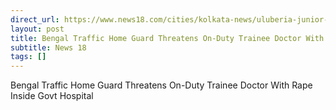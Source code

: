 ```yaml
---
direct_url: https://www.news18.com/cities/kolkata-news/uluberia-junior-doctor-rape-bengal-traffic-home-guard-threatens-on-duty-trainee-doctor-with-rape-inside-govt-hospital-ws-kl-9650223.html
layout: post
title: Bengal Traffic Home Guard Threatens On-Duty Trainee Doctor With Rape Inside Govt Hospital
subtitle: News 18
tags: []
---
```


Bengal Traffic Home Guard Threatens On-Duty Trainee Doctor With Rape Inside Govt Hospital
